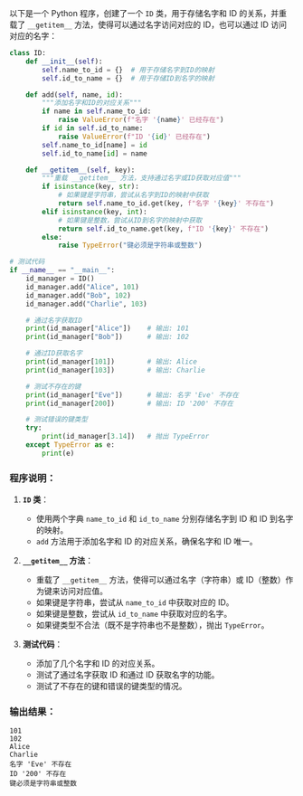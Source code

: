 以下是一个 Python 程序，创建了一个 `ID` 类，用于存储名字和 ID 的关系，并重载了 `__getitem__` 方法，使得可以通过名字访问对应的 ID，也可以通过 ID 访问对应的名字：

```python
class ID:
    def __init__(self):
        self.name_to_id = {}  # 用于存储名字到ID的映射
        self.id_to_name = {}  # 用于存储ID到名字的映射

    def add(self, name, id):
        """添加名字和ID的对应关系"""
        if name in self.name_to_id:
            raise ValueError(f"名字 '{name}' 已经存在")
        if id in self.id_to_name:
            raise ValueError(f"ID '{id}' 已经存在")
        self.name_to_id[name] = id
        self.id_to_name[id] = name

    def __getitem__(self, key):
        """重载 __getitem__ 方法，支持通过名字或ID获取对应值"""
        if isinstance(key, str):
            # 如果键是字符串，尝试从名字到ID的映射中获取
            return self.name_to_id.get(key, f"名字 '{key}' 不存在")
        elif isinstance(key, int):
            # 如果键是整数，尝试从ID到名字的映射中获取
            return self.id_to_name.get(key, f"ID '{key}' 不存在")
        else:
            raise TypeError("键必须是字符串或整数")

# 测试代码
if __name__ == "__main__":
    id_manager = ID()
    id_manager.add("Alice", 101)
    id_manager.add("Bob", 102)
    id_manager.add("Charlie", 103)

    # 通过名字获取ID
    print(id_manager["Alice"])    # 输出: 101
    print(id_manager["Bob"])      # 输出: 102

    # 通过ID获取名字
    print(id_manager[101])        # 输出: Alice
    print(id_manager[103])        # 输出: Charlie

    # 测试不存在的键
    print(id_manager["Eve"])      # 输出: 名字 'Eve' 不存在
    print(id_manager[200])        # 输出: ID '200' 不存在

    # 测试错误的键类型
    try:
        print(id_manager[3.14])   # 抛出 TypeError
    except TypeError as e:
        print(e)
```

### 程序说明：
1. **`ID` 类**：
   - 使用两个字典 `name_to_id` 和 `id_to_name` 分别存储名字到 ID 和 ID 到名字的映射。
   - `add` 方法用于添加名字和 ID 的对应关系，确保名字和 ID 唯一。

2. **`__getitem__` 方法**：
   - 重载了 `__getitem__` 方法，使得可以通过名字（字符串）或 ID（整数）作为键来访问对应值。
   - 如果键是字符串，尝试从 `name_to_id` 中获取对应的 ID。
   - 如果键是整数，尝试从 `id_to_name` 中获取对应的名字。
   - 如果键类型不合法（既不是字符串也不是整数），抛出 `TypeError`。

3. **测试代码**：
   - 添加了几个名字和 ID 的对应关系。
   - 测试了通过名字获取 ID 和通过 ID 获取名字的功能。
   - 测试了不存在的键和错误的键类型的情况。

### 输出结果：
```
101
102
Alice
Charlie
名字 'Eve' 不存在
ID '200' 不存在
键必须是字符串或整数
```